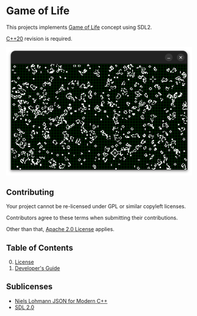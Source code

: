 # Game of Life

This projects implements [Game of Life](https://en.wikipedia.org/wiki/Conway%27s_Game_of_Life) concept using SDL2.

[C++20](https://en.cppreference.com/w/cpp/20) revision is required.

![Game-of-Life](doc/images/game-of-life.png "Game-of-Life")

## Contributing

Your project cannot be re-licensed under GPL or similar copyleft licenses.

Contributors agree to these terms when submitting their contributions.

Other than that, [Apache 2.0 License](LICENSE.md) applies.

## Table of Contents

0. [License](LICENSE.md)
1. [Developer's Guide](doc/developer.md)

## Sublicenses

* [Niels Lohmann JSON for Modern C++](doc/sublicenses/nlohmann-json.md)
* [SDL 2.0](doc/sublicenses/sdl20.md)
